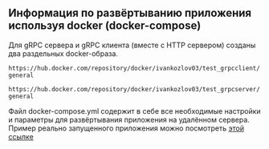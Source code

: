 ## Информация по развёртыванию приложения используя docker (docker-compose)

Для gRPC сервера и gRPC клиента (вместе с HTTP сервером) созданы два раздельных docker-образа. 

```https://hub.docker.com/repository/docker/ivankozlov03/test_grpcclient/general```

```https://hub.docker.com/repository/docker/ivankozlov03/test_grpcserver/general```

Файл docker-compose.yml содержит в себе все необходимые настройки и параметры для развёртывания приложения на удалённом сервера. Пример реально запущенного приложения можно посмотреть [этой ссылке](http://31.129.44.151:8083/)
